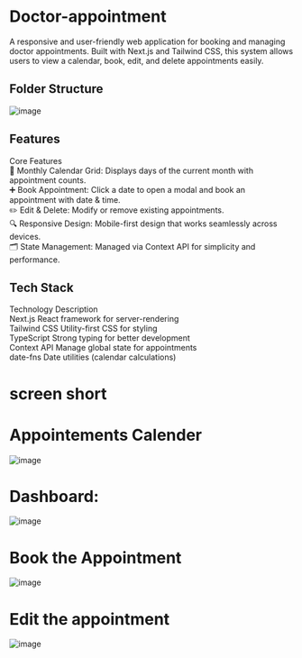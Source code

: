 # Doctor-appointment
A responsive and user-friendly web application for booking and managing doctor appointments. Built with Next.js and Tailwind CSS, this system allows users to view a calendar, book, edit, and delete appointments easily.



## Folder Structure
![image](https://github.com/user-attachments/assets/6b84c76d-c9d7-455e-9175-2129fa5e0671)


## Features
Core Features<br>
📅 Monthly Calendar Grid: Displays days of the current month with appointment counts.<br>
➕ Book Appointment: Click a date to open a modal and book an appointment with date & time.<br>
✏️ Edit & Delete: Modify or remove existing appointments.<br>
🔍 Responsive Design: Mobile-first design that works seamlessly across devices.<br>
🗂️ State Management: Managed via Context API for simplicity and performance.<br>

## Tech Stack
Technology	Description<br>
Next.js	React framework for server-rendering<br>
Tailwind CSS	Utility-first CSS for styling<br>
TypeScript	Strong typing for better development<br>
Context API	Manage global state for appointments<br>
date-fns	Date utilities (calendar calculations)<br>




# screen short
# Appointements Calender
![image](https://github.com/user-attachments/assets/d22f7472-ab6f-466e-8926-9d709d7f419f)

# Dashboard:
![image](https://github.com/user-attachments/assets/ab9b0b29-8467-4486-9bbf-af77c0dea9d9)

# Book the Appointment
![image](https://github.com/user-attachments/assets/e549eac2-0c3f-4b4c-8ac1-325183879c6c)


# Edit the appointment
![image](https://github.com/user-attachments/assets/3e47a17f-aa93-4dcc-8acb-6d202c37cf03)


